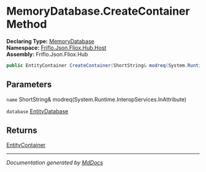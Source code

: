 ﻿<!--  
  <auto-generated>   
    The contents of this file were generated by a tool.  
    Changes to this file may be list if the file is regenerated  
  </auto-generated>   
-->

# MemoryDatabase.CreateContainer Method

**Declaring Type:** [MemoryDatabase](../index.md)  
**Namespace:** [Friflo.Json.Fliox.Hub.Host](../../index.md)  
**Assembly:** Friflo.Json.Fliox.Hub

```csharp
public EntityContainer CreateContainer(ShortString& modreq(System.Runtime.InteropServices.InAttribute) name, EntityDatabase database);
```

## Parameters

`name`  ShortString& modreq(System.Runtime.InteropServices.InAttribute)

`database`  [EntityDatabase](../../EntityDatabase/index.md)

## Returns

[EntityContainer](../../EntityContainer/index.md)

___

*Documentation generated by [MdDocs](https://github.com/ap0llo/mddocs)*
